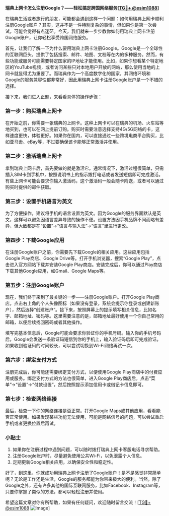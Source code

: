 **瑞典上网卡怎么注册Google？——轻松搞定跨国网络服务[[TG💪+ @esim1088](https://t.me/s/esim1088)]**

在瑞典生活或者旅行的朋友，可能都会遇到这样一个问题：如何用瑞典上网卡顺利注册Google账户？其实，这并不是一件特别复杂的事情，但如果你是第一次尝试，可能会觉得有点迷茫。今天，我们就来一步步教你如何用瑞典上网卡注册Google账户，让你轻松享受跨国网络服务。

首先，让我们了解一下为什么要用瑞典上网卡注册Google。Google是一个全球性的互联网巨头，提供了包括搜索、邮件、地图、文档等在内的多种服务。然而，有些功能或服务可能需要特定国家的IP地址才能使用。比如，如果你想看某个特定地区的YouTube视频，或者访问某些只对本地用户开放的网站，那么使用当地的上网卡就显得尤为重要了。而瑞典作为一个高度数字化的国家，其网络环境和Google的服务兼容性都非常好，因此用瑞典上网卡注册Google账户是一个不错的选择。

接下来，我们进入正题，来看看具体的操作步骤：

### **第一步：购买瑞典上网卡**
在开始之前，你需要一张瑞典的上网卡。这种上网卡可以在瑞典的机场、火车站等地买到，也可以在网上提前订购。购买时需要注意选择支持4G/5G网络的卡，这样速度更快，体验更好。如果你在国内，可以直接通过一些跨境电商平台购买，比如亚马逊、eBay等，不过要确保该卡能够正常激活并使用。

### **第二步：激活瑞典上网卡**
拿到瑞典上网卡后，首先要做的就是激活它。通常情况下，激活过程很简单，只需插入SIM卡到手机中，按照说明书上的指示拨打电话或者发送短信即可完成激活。有些上网卡可能会要求你输入激活码，这个激活码一般会随卡附送，或者可以通过购买时提供的邮件获取。

### **第三步：设置手机语言为英文**
为了方便操作，建议将手机的语言设置为英文。因为Google的服务界面默认是英文，这样可以避免因语言差异导致的操作不便。设置方法因手机品牌不同而略有差异，但大致都是在“设置”→“语言与输入法”→“语言”里进行更改。

### **第四步：下载Google应用**
在注册Google账户之前，你需要先下载Google的相关应用。这些应用包括Google Play商店、Google Drive等。打开手机浏览器，搜索“Google Play”，点击进入官方网站下载并安装Google Play商店。安装完成后，你可以通过Play商店下载其他Google应用，如Gmail、Google Maps等。

### **第五步：注册Google账户**
现在，我们终于来到了最关键的一步——注册Google账户。打开Google Play商店，点击右上角的个人头像图标（如果没有登录，系统会提示你登录或创建新账户），然后选择“创建账户”。接下来，按照屏幕上的提示填写相关信息，比如名字、邮箱地址、密码等。这里需要注意的是，邮箱地址最好使用一个你自己常用的邮箱，以便后续找回密码或者其他操作。

填写完基本信息后，Google可能会要求你验证你的手机号码。输入你的手机号码后，Google会发送一条验证码短信到你的手机上，输入验证码后即可完成验证。如果收到验证码的时间较长，可以尝试切换到Wi-Fi网络再试一次。

### **第六步：绑定支付方式**
注册完成后，你可能还需要绑定支付方式，以便使用Google Play商店中的付费应用或服务。绑定支付方式的方法也很简单，进入Google Play商店后，点击“菜单”→“设置”→“付款设置”，然后按照提示添加信用卡或借记卡信息即可。

### **第七步：检查网络连接**
最后，检查一下你的网络连接是否正常。打开Google Maps或其他应用，看看能否正常使用。如果发现某些功能无法使用，可能是网络信号的问题，可以尝试重启手机或者更换位置后再试。

### **小贴士**
1. 如果你在注册过程中遇到问题，可以随时拨打瑞典上网卡客服电话寻求帮助。
2. 注册Google账户时，尽量避免使用公共Wi-Fi，以免泄露个人信息。
3. 定期更新Google相关应用，以确保安全性和稳定性。

好了，到这里，你就成功用瑞典上网卡注册了Google账户！是不是感觉非常简单呢？无论是工作还是生活，Google的服务都能为你带来极大的便利。当然，除了Google之外，还有许多其他的国际互联网服务，比如Facebook、Instagram等，只要你掌握了类似的方法，都可以轻松注册并使用。

希望这篇文章对你有所帮助，如果有任何疑问，欢迎随时留言交流！[[TG💪+ @esim1088](https://t.me/s/esim1088) ![Image](https://i.postimg.cc/4NQfJmqS/Snipaste-2025-05-13-00-14-12.png)]